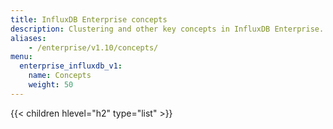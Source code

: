 ```yaml
---
title: InfluxDB Enterprise concepts
description: Clustering and other key concepts in InfluxDB Enterprise.
aliases:
    - /enterprise/v1.10/concepts/
menu:
  enterprise_influxdb_v1:
    name: Concepts
    weight: 50
---
```


{{< children hlevel="h2" type="list" >}}

